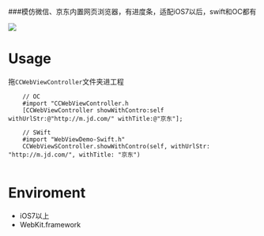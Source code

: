 ###模仿微信、京东内置网页浏览器，有进度条，适配iOS7以后，swift和OC都有<br>

![](https://github.com/Xiezhichao/CCWebViewController/blob/master/demo.gif)  


# Usage

拖`CCWebViewController`文件夹进工程<br>
```
    // OC
    #import "CCWebViewController.h
    [CCWebViewController showWithContro:self withUrlStr:@"http://m.jd.com/" withTitle:@"京东"];
    
    // SWift
    #import "WebViewDemo-Swift.h"
    CCWebViewSController.showWithContro(self, withUrlStr: "http://m.jd.com/", withTitle: "京东")
    
```

# Enviroment
* iOS7以上
* WebKit.framework
